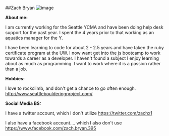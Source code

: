 ##Zach Bryan ![image](https://en.gravatar.com/userimage/45228557/b864c2f4ab157073ba7363ffae47da09.jpg)

**About me:**

I am currently working for the Seattle YCMA and have been doing help desk support for the past year. I spent the 4 years prior to that working as an aquatics manager for the Y.

I have been learning to code for about 2 - 2.5 years and have taken the ruby certificate program at the UW. I now want get into the js bootcamp to work towards a career as a developer.  I haven't found a subject I enjoy learning about as much as programming. I want to work where it is a passion rather than a job.

**Hobbies:**

I love to rockclimb, and don't get a chance to go often enough. <http://www.seattleboulderingproject.com/>

**Social Media BS:**

I have a twitter account, which I don't utilize <https://twitter.com/zachx1>

I also have a facebook account.... which I also don't use <https://www.facebook.com/zach.bryan.395>
